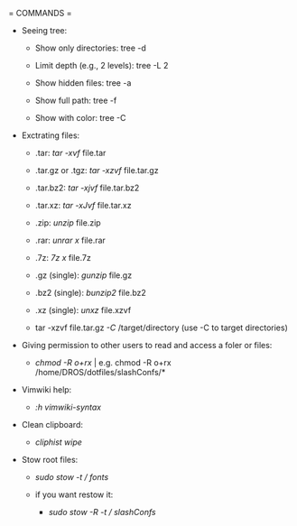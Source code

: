 = COMMANDS =

- Seeing tree:
    - Show only directories: tree -d

    - Limit depth (e.g., 2 levels): tree -L 2

    - Show hidden files: tree -a

    - Show full path: tree -f

    - Show with color: tree -C

 
- Exctrating files:
    - .tar: *tar -xvf* file.tar

    - .tar.gz or .tgz: *tar -xzvf* file.tar.gz

    - .tar.bz2: *tar -xjvf* file.tar.bz2

    - .tar.xz: *tar -xJvf* file.tar.xz

    - .zip: *unzip* file.zip

    - .rar: *unrar x* file.rar

    - .7z: *7z x* file.7z
    
    - .gz (single): *gunzip* file.gz
    
    - .bz2 (single): *bunzip2* file.bz2

    - .xz (single): *unxz* file.xzvf

    - tar -xzvf file.tar.gz *-C* /target/directory (use -C to target directories)

 
- Giving permission to other users to read and access a foler or files:
    - *chmod -R o+rx* | e.g. chmod -R o+rx /home/DROS/dotfiles/slashConfs/*

- Vimwiki help:
    - *:h vimwiki-syntax*

- Clean clipboard: 
    - *cliphist wipe*

- Stow root files:
    - *sudo stow -t / fonts*

    - if you want restow it:
        - *sudo stow -R -t / slashConfs*
